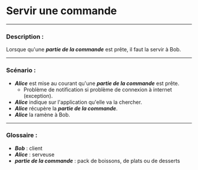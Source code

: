 # Servir une commande

---

### Description :

Lorsque qu'une ***partie de la commande*** est prête, il faut la servir à Bob.

---

### Scénario :

- ***Alice*** est mise au courant qu'une ***partie de la commande*** est prête.
  - Problème de notification si problème de connexion à internet (exception).
- ***Alice*** indique sur l'application qu'elle va la chercher.
- ***Alice*** récupère la ***partie de la commande***.
- ***Alice*** la ramène à Bob.

---

### Glossaire :

- ***Bob*** : client
- ***Alice*** : serveuse
- ***partie de la commande*** : pack de boissons, de plats ou de desserts
